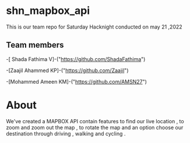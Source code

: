 # shn_mapbox_api

This is our team repo for Saturday Hacknight conducted on may 21 ,2022

## Team members

-[ Shada Fathima V]-("https://github.com/ShadaFathima")

-[Zaajil Ahammed KP]-("https://github.com/Zaajil")

-[Mohammed Ameen KM]-("https://github.com/AMSN27")

# About

We've created a MAPBOX API contain features to find our live location ,
to zoom and zoom out the map , to rotate the map and  an option choose our destination through driving ,
walking and cycling .
